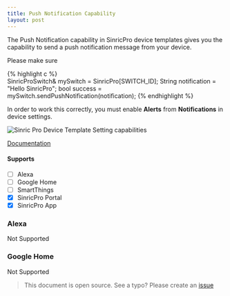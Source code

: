 ```yaml
---
title: Push Notification Capability
layout: post
---
```


The Push Notification capability in SinricPro device templates gives you the capability to send a push notification message from your device.

Please make sure 

{% highlight c %}   
SinricProSwitch& mySwitch = SinricPro[SWITCH_ID];
String notification = "Hello SinricPro";
bool success = mySwitch.sendPushNotification(notification);
{% endhighlight %}

In order to work this correctly, you must enable **Alerts** from **Notifications** in device settings.

![Sinric Pro Device Template Setting capabilities](https://help.sinric.pro/public/img/device-templates-device-push-notification-alerts-enabled.png)

[Documentation](https://sinricpro.github.io/esp8266-esp32-sdk-documentation/class_s_i_n_r_i_c_p_r_o__3__5__0_1_1_push_notification.html)

#### Supports
- [ ] Alexa
- [ ] Google Home
- [ ] SmartThings
- [x] SinricPro Portal
- [x] SinricPro App

### Alexa
Not Supported
 
### Google Home
Not Supported

> This document is open source. See a typo? Please create an [issue](https://github.com/sinricpro/help-docs)
